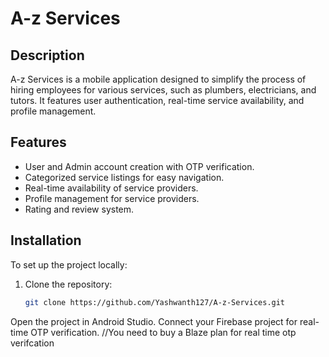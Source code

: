 # A-z Services

## Description
A-z Services is a mobile application designed to simplify the process of hiring employees for various services, such as plumbers, electricians, and tutors. It features user authentication, real-time service availability, and profile management.

## Features
- User and Admin account creation with OTP verification.
- Categorized service listings for easy navigation.
- Real-time availability of service providers.
- Profile management for service providers.
- Rating and review system.

## Installation
To set up the project locally:
1. Clone the repository:
   ```bash
   git clone https://github.com/Yashwanth127/A-z-Services.git
Open the project in Android Studio.
Connect your Firebase project for real-time OTP verification.
//You need to buy a Blaze plan for real time otp verifcation
